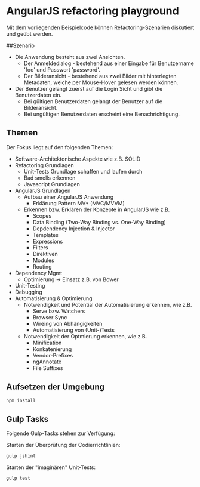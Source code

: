 # AngularJS refactoring playground

Mit dem vorliegenden Beispielcode können Refactoring-Szenarien diskutiert und geübt werden.

##Szenario
+ Die Anwendung besteht aus zwei Ansichten.
    + Der Anmeldedialog - bestehend aus einer Eingabe für Benutzername 'foo' und Passwort 'password'.
    + Der Bilderansicht - bestehend aus zwei Bilder mit hinterlegten Metadaten, welche per Mouse-Hover gelesen werden können.
+ Der Benutzer gelangt zuerst auf die Login Sicht und gibt die Benutzerdaten ein.
    + Bei gültigen Benutzerdaten gelangt der Benutzer auf die Bilderansicht.
    + Bei ungültigen Benutzerdaten erscheint eine Benachrichtigung.

## Themen
Der Fokus liegt auf den folgenden Themen:

+ Software-Architektonische Aspekte wie z.B. SOLID
+ Refactoring Grundlagen
    + Unit-Tests Grundlage schaffen und laufen durch
    + Bad smells erkennen
    + Javascript Grundlagen
+ AngularJS Grundlagen
    + Aufbau einer AngularJS Anwendung
        + Erklärung Pattern MV* (MVC/MVVM)
    + Erkennen bzw. Erklären der Konzepte in AngularJS wie z.B.
        + Scopes
        + Data Binding (Two-Way Binding vs. One-Way Binding)
        + Depdendency Injection & Injector
        + Templates
        + Expressions
        + Filters
        + Direktiven
        + Modules
        + Routing
+ Dependency Mgmt
    + Optimierung -> Einsatz z.B. von Bower
+ Unit-Testing
+ Debugging
+ Automatisierung & Optimierung
    + Notwendigkeit und Potential der Automatisierung erkennen, wie z.B.
        + Serve bzw. Watchers
        + Browser Sync
        + Wireing von Abhängigkeiten
        + Automatisierung von (Unit-)Tests
    + Notwendigkeit der Optmierung erkennen, wie z.B.
        + Minification
        + Konkatenierung
        + Vendor-Prefixes
        + ngAnnotate
        + File Suffixes

## Aufsetzen der Umgebung

```bash
npm install
```

## Gulp Tasks

Folgende Gulp-Tasks stehen zur Verfügung:

Starten der Überprüfung der Codierrichtlinien:
```bash
gulp jshint
```

Starten der "imaginären" Unit-Tests:
```bash
gulp test
```